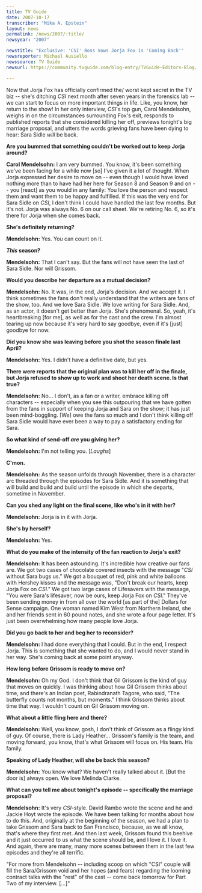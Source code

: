 ```yaml
---
title: TV Guide
date: 2007-10-17
transcriber: "Mika A. Epstein"
layout: news
permalink: /news/2007/:title/
newsyear: "2007"

newstitle: "Exclusive: 'CSI' Boss Vows Jorja Fox is 'Coming Back'"
newsreporter: Michael Ausiello
newssource: TV Guide
newsurl: https://community.tvguide.com/blog-entry/TVGuide-Editors-Blog/Ausiello-Report/Exclusive-Csi-Boss/800024964?rssDate=12345678

---
```

Now that Jorja Fox has officially confirmed the/ worst kept secret in the TV biz -- she's ditching *CSI* next month after seven years in the forensics lab -- we can start to focus on more important things in life. Like, you know, her return to the show! In her only interview, *CSI*'s top gun, Carol Mendelsohn, weighs in on the circumstances surrounding Fox's exit, responds to published reports that she considered killing her off, previews tonight's big marriage proposal, and utters the words grieving fans have been dying to hear: Sara Sidle *will* be back.

**Are you bummed that something couldn't be worked out to keep Jorja around?**

**Carol Mendelsohn:** I am very bummed. You know, it's been something we've been facing for a while now [so] I've given it a lot of thought. When Jorja expressed her desire to move on -- even though I would have loved nothing more than to have had her here for Season 8 and Season 9 and on -- you [react] as you would in any family: You love the person and respect them and want them to be happy and fulfilled. If this was the very end for Sara Sidle on *CSI*, I don't think I could have handled the last few months. But it's not. Jorja was always No. 6 on our call sheet. We're retiring No. 6, so it's there for Jorja when she comes back.

**She's definitely returning?**

**Mendelsohn:** Yes. You can count on it.

***This* season?**

**Mendelsohn:** That I can't say. But the fans will not have seen the last of Sara Sidle. Nor will Grissom.

**Would you describe her departure as a mutual decision?**

**Mendelsohn:** No. It was, in the end, Jorja's decision. And we accept it. I think sometimes the fans don't really understand that the writers are fans of the show, too. And we love Sara Sidle. We love writing for Sara Sidle. And, as an actor, it doesn't get better than Jorja. She's phenomenal. So, yeah, it's heartbreaking [for me], as well as for the cast and the crew. I'm almost tearing up now because it's very hard to say goodbye, even if it's [just] goodbye for now.

**Did you know she was leaving before you shot the season finale last April?**

**Mendelsohn:** Yes. I didn't have a definitive date, but yes.

**There were reports that the original plan was to kill her off in the finale, but Jorja refused to show up to work and shoot her death scene. Is that true?**

**Mendelsohn:** No... I don't, as a fan or a writer, embrace killing off characters -- especially when you see this outpouring that we have gotten from the fans in support of keeping Jorja and Sara on the show; it has just been mind-boggling. [We] owe the fans so much and I don't think killing off Sara Sidle would have ever been a way to pay a satisfactory ending for Sara.

**So what kind of send-off *are* you giving her?**

**Mendelsohn:** I'm not telling you. [*Laughs*]

**C'mon.**

**Mendelsohn:** As the season unfolds through November, there is a character arc threaded through the episodes for Sara Sidle. And it is something that will build and build and build until the episode in which she departs, sometime in November.

**Can you shed any light on the final scene, like who's in it with her?**

**Mendelsohn:** Jorja is in it with Jorja.

**She's by herself?**

**Mendelsohn:** Yes.

**What do you make of the intensity of the fan reaction to Jorja's exit?**

**Mendelsohn:** It has been astounding. It's incredible how creative our fans are. We got two cases of chocolate covered insects with the message "*CSI* without Sara bugs us." We got a bouquet of red, pink and white balloons with Hershey kisses and the message was, "Don't break our hearts, keep Jorja Fox on *CSI*." We got two large cases of Lifesavers with the message, "You were Sara's lifesaver, now be ours, keep Jorja Fox on *CSI*." They've been sending money in from all over the world [as part of the] Dollars for Sense campaign. One woman named Kim West from Northern Ireland, she and her friends sent in 60 pound notes, and she wrote a four page letter. It's just been overwhelming how many people love Jorja.

**Did you go back to her and beg her to reconsider?**

**Mendelsohn:** I had done everything that I could. But in the end, I respect Jorja. This is something that she wanted to do, and I would never stand in her way. She's coming back at some point anyway.

**How long before Grissom is ready to move on?**

**Mendelsohn:** Oh my God. I don't think that Gil Grissom is the kind of guy that moves on quickly. I was thinking about how Gil Grissom thinks about time, and there's an Indian poet, Rabindranath Tagore, who said, "The butterfly counts not months, but moments." I think Grissom thinks about time that way. I wouldn't count on Gil Grissom moving on.

**What about a little fling here and there?**

**Mendelsohn:** Well, you know, gosh, I don't think of Grissom as a flingy kind of guy. Of course, there is Lady Heather... Grissom's family is the team, and moving forward, you know, that's what Grissom will focus on. His team. His family.

**Speaking of Lady Heather, will she be back this season?**

**Mendelsohn:** You know what? We haven't really talked about it. [But the door is] always open. We love Melinda Clarke.

**What can you tell me about tonight's episode -- specifically the marriage proposal?**

**Mendelsohn:** It's very *CSI*-style. David Rambo wrote the scene and he and Jackie Hoyt wrote the episode. We have been talking for months about how to do this. And, originally at the beginning of the season, we had a plan to take Grissom and Sara back to San Francisco, because, as we all know, that's where they first met. And then last week, Grissom found this beehive and it just occurred to us what the scene should be, and I love it. I love it. And again, there are many, many more scenes between them in the last few episodes and they're all terrific.

"For more from Mendelsohn -- including scoop on which "CSI" couple will fill the Sara/Grissom void and her hopes (and fears) regarding the looming contract talks with the "rest" of the cast -- come back tomorrow for Part Two of my interview. [...]"
